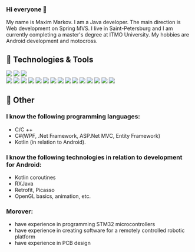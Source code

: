 ### Hi everyone 👋

My name is Maxim Markov. I am a Java developer. The main direction is Web development on Spring MVS. I live in Saint-Petersburg and I am currently completing a master's degree at ITMO University. My hobbies are Android development and motocross.



## 🔧 Technologies & Tools
![](https://img.shields.io/badge/Language-Java-informational?style=plastic&logo=java&logoColor=white&color=brightgreen)
![](https://img.shields.io/badge/Language-Kotlin-informational?style=plastic&logo=kotlin&logoColor=white&color=brightgreen)
![](https://img.shields.io/badge/Language-C%20Sharp-informational?style=plastic&logo=CSharp&logoColor=white&color=brightgreen)  
![](https://img.shields.io/badge/Code-Spring-informational?style=flat&logo=spring&logoColor=white&color=2bbc8a)
![](https://img.shields.io/badge/Code-SpringBoot-informational?style=flat&logo=spring-boot&logoColor=white&color=2bbc8a)
![](https://img.shields.io/badge/Code-SpringSecurity-informational?style=flat&logo=Spring-Security&logoColor=white&color=2bbc8a)
![](https://img.shields.io/badge/Tools-Hibernate-informational?style=flat&logo=hibernate&logoColor=white&color=2bbc8a)
![](https://img.shields.io/badge/Tools-MySQL-informational?style=flat&logo=mysql&logoColor=white&color=2bbc8a)
![](https://img.shields.io/badge/Tools-PostgreSQL-informational?style=flat&logo=postgresql&logoColor=white&color=2bbc8a)
![](https://img.shields.io/badge/Editor-IntelliJ_IDEA-informational?style=flat&logo=intellij-idea&logoColor=white&color=2bbc8a)
![](https://img.shields.io/badge/Tools-Maven-informational?style=flat&logo=ApacheMaven&logoColor=white&color=2bbc8a)
![](https://img.shields.io/badge/Tools-Gradle-informational?style=flat&logo=Gradle&logoColor=white&color=2bbc8a)
![](https://img.shields.io/badge/Code-HTML-informational?style=flat&logo=html5&logoColor=white&color=2bbc8a)
![](https://img.shields.io/badge/Code-CSS-informational?style=flat&logo=css3&logoColor=white&color=2bbc8a)
![](https://img.shields.io/badge/Code-BootStrap-informational?style=flat&logo=bootstrap&logoColor=white&color=2bbc8a)
![](https://img.shields.io/badge/Code-JavaScript-informational?style=flat&logo=javascript&logoColor=white&color=2bbc8a)
![](https://img.shields.io/badge/Tools-Thymeleaf-informational?style=flat&logo=Thymeleaf&logoColor=white&color=2bbc8a)
![](https://img.shields.io/badge/Messenger-Slack-informational?style=flat&logo=Slack&logoColor=white&color=2bbc8a)

## :bookmark: Other
     
### I know the following programming languages:
- С/С ++
- С#(WPF, .Net Framework, ASP.Net MVC, Entity Framework)
- Kotlin (in relation to Android).
### I know the following technologies in relation to development for Android:
- Kotlin coroutines
- RXJava
- Retrofit, Picasso
- OpenGL basics, animation, etc.
### Morover:
- have experience in programming STM32 microcontrollers
- have experience in creating software for a remotely controlled robotic platform
- have experience in PCB design
